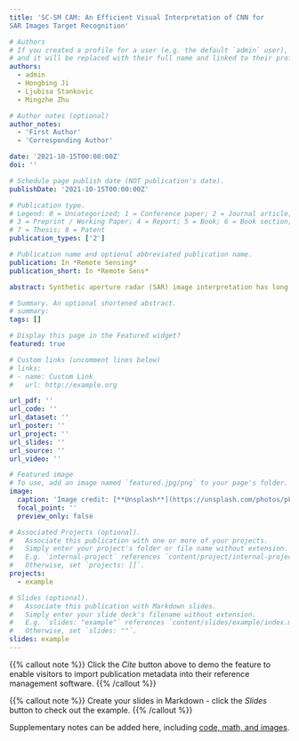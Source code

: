 ```yaml
---
title: 'SC-SM CAM: An Efficient Visual Interpretation of CNN for
SAR Images Target Recognition'

# Authors
# If you created a profile for a user (e.g. the default `admin` user), write the username (folder name) here
# and it will be replaced with their full name and linked to their profile.
authors:
  - admin
  - Hongbing Ji
  - Ljubisa Stankovic
  - Mingzhe Zhu

# Author notes (optional)
author_notes:
  - 'First Author'
  - 'Corresponding Author'

date: '2021-10-15T00:00:00Z'
doi: ''

# Schedule page publish date (NOT publication's date).
publishDate: '2021-10-15T00:00:00Z'

# Publication type.
# Legend: 0 = Uncategorized; 1 = Conference paper; 2 = Journal article;
# 3 = Preprint / Working Paper; 4 = Report; 5 = Book; 6 = Book section;
# 7 = Thesis; 8 = Patent
publication_types: ['2']

# Publication name and optional abbreviated publication name.
publication: In *Remote Sensing*
publication_short: In *Remote Sens*

abstract: Synthetic aperture radar (SAR) image interpretation has long been an important but challenging task in SAR imaging processing. Generally, SAR image interpretation comprises complex procedures including filtering, feature extraction, image segmentation, and target recognition, which greatly reduce the efficiency of data processing. In an era of deep learning, numerous automatic target recognition methods have been proposed based on convolutional neural networks (CNNs) due to their strong capabilities for data abstraction and mining. In contrast to general methods, CNNs own an end-to-end structure where complex data preprocessing is not needed, thus the efficiency can be improved dramatically once a CNN is well trained. However, the recognition mechanism of a CNN is unclear, which hinders its application in many scenarios. In this paper, Self-Matching class activation mapping (CAM) is proposed to visualize what a CNN learns from SAR images to make a decision. Self-Matching CAM assigns a pixel-wise weight matrix to feature maps of different channels by matching them with the input SAR image. By using Self-Matching CAM, the detailed information of the target can be well preserved in an accurate visual explanation heatmap of a CNN for SAR image interpretation. Numerous experiments on a benchmark dataset (MSTAR) verify the validity of Self-Matching CAM.

# Summary. An optional shortened abstract.
# summary: 
tags: []

# Display this page in the Featured widget?
featured: true

# Custom links (uncomment lines below)
# links:
# - name: Custom Link
#   url: http://example.org

url_pdf: ''
url_code: ''
url_dataset: ''
url_poster: ''
url_project: ''
url_slides: ''
url_source: ''
url_video: ''

# Featured image
# To use, add an image named `featured.jpg/png` to your page's folder.
image:
  caption: 'Image credit: [**Unsplash**](https://unsplash.com/photos/pLCdAaMFLTE)'
  focal_point: ''
  preview_only: false

# Associated Projects (optional).
#   Associate this publication with one or more of your projects.
#   Simply enter your project's folder or file name without extension.
#   E.g. `internal-project` references `content/project/internal-project/index.md`.
#   Otherwise, set `projects: []`.
projects:
  - example

# Slides (optional).
#   Associate this publication with Markdown slides.
#   Simply enter your slide deck's filename without extension.
#   E.g. `slides: "example"` references `content/slides/example/index.md`.
#   Otherwise, set `slides: ""`.
slides: example
---
```


{{% callout note %}}
Click the _Cite_ button above to demo the feature to enable visitors to import publication metadata into their reference management software.
{{% /callout %}}

{{% callout note %}}
Create your slides in Markdown - click the _Slides_ button to check out the example.
{{% /callout %}}

Supplementary notes can be added here, including [code, math, and images](https://wowchemy.com/docs/writing-markdown-latex/).
